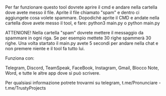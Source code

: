 Per far funzionare questo tool dovrete aprire il cmd e andare nella cartella dove avete messo il file.
Aprite il file chiamato "spam" e dentro ci aggiungete cosa volete spammare.
Dopodichè aprite il CMD e andate nella cartella dove avete messo il tool, e fare: python3 main.py o python main.py

ATTENIONE!
Nella cartella "spam" dovrete mettere il messaggio da spammare in ogni riga. Se per esempio mettete 30 righe spammerà 30 righe.
Una volta startato il main.py avete 5 secondi per andare nella chat e non premere niente e il tool fa tutto lui.

Funziona con:

Telegram, Discord, TeamSpeak, FaceBook, Instagram, Gmail, Blocco Note, Word, e tutte le altre app dove si può scrivere.

Per qualsiasi informazione potrete trovarmi su telegram, t.me/Pronunciare - t.me/TrustyProjects
